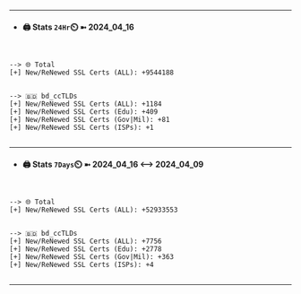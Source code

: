 

---
- #### 🖨️ **Stats** `24Hr`⏲️ ➼ 2024_04_16
```console


--> 🌐 Total
[+] New/ReNewed SSL Certs (ALL): +9544188


--> 🇧🇩 bd_ccTLDs
[+] New/ReNewed SSL Certs (ALL): +1184
[+] New/ReNewed SSL Certs (Edu): +409
[+] New/ReNewed SSL Certs (Gov|Mil): +81
[+] New/ReNewed SSL Certs (ISPs): +1


```

---
- #### 🖨️ **Stats** `7Days`⏲️ ➼ 2024_04_16 <--> 2024_04_09
```console


--> 🌐 Total
[+] New/ReNewed SSL Certs (ALL): +52933553


--> 🇧🇩 bd_ccTLDs
[+] New/ReNewed SSL Certs (ALL): +7756
[+] New/ReNewed SSL Certs (Edu): +2778
[+] New/ReNewed SSL Certs (Gov|Mil): +363
[+] New/ReNewed SSL Certs (ISPs): +4


```

---

